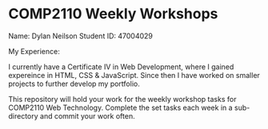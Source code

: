 # COMP2110 Weekly Workshops

Name: Dylan Neilson
Student ID: 47004029

My Experience:

I currently have a Certificate IV in Web Development, where I gained expereince in HTML, CSS & JavaScript. Since then I have worked on smaller projects to further develop my portfolio.

This repository will hold your work for the weekly workshop tasks
for COMP2110 Web Technology.   Complete the set tasks each week in 
a sub-directory and commit your work often.   
